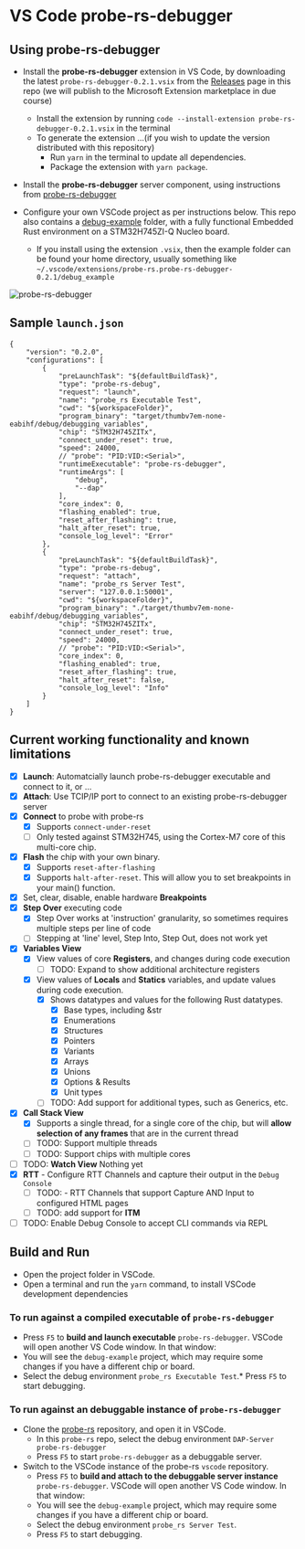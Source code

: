 # VS Code probe-rs-debugger

## Using probe-rs-debugger

* Install the **probe-rs-debugger** extension in VS Code, by downloading the latest `probe-rs-debugger-0.2.1.vsix` from the [Releases](https://github.com/probe-rs/vscode/releases) page in this repo (we will publish to the Microsoft Extension marketplace in due course)
  * Install the extension by running `code --install-extension probe-rs-debugger-0.2.1.vsix` in the terminal
  * To generate the extension ...(if you wish to update the version distributed with this repository)
    * Run `yarn` in the terminal to update all dependencies.
    * Package the extension with `yarn package`.
* Install the **probe-rs-debugger** server component, using instructions from [probe-rs-debugger](https://github.com/probe-rs/probe-rs/tree/master/debugger)

* Configure your own VSCode project as per instructions below. This repo also contains a [debug-example](https://github.com/probe-rs/vscode/tree/master/debug_example) folder, with a fully functional Embedded Rust environment on a STM32H745ZI-Q Nucleo board.
  * If you install using the extension `.vsix`, then the example folder can be found your home directory, usually something like `~/.vscode/extensions/probe-rs.probe-rs-debugger-0.2.1/debug_example`

![probe-rs-debugger](images/probe-rs-debugger.gif)

## Sample `launch.json`
```
{
    "version": "0.2.0",
    "configurations": [
        {
            "preLaunchTask": "${defaultBuildTask}",
            "type": "probe-rs-debug",
            "request": "launch",
            "name": "probe_rs Executable Test",
            "cwd": "${workspaceFolder}",
            "program_binary": "target/thumbv7em-none-eabihf/debug/debugging_variables",
            "chip": "STM32H745ZITx",
            "connect_under_reset": true,
            "speed": 24000,
            // "probe": "PID:VID:<Serial>",
            "runtimeExecutable": "probe-rs-debugger",
            "runtimeArgs": [
                "debug",
                "--dap"
            ],
            "core_index": 0,
            "flashing_enabled": true,
            "reset_after_flashing": true,
            "halt_after_reset": true,
            "console_log_level": "Error"
        },
        {
            "preLaunchTask": "${defaultBuildTask}",
            "type": "probe-rs-debug",
            "request": "attach",
            "name": "probe_rs Server Test",
            "server": "127.0.0.1:50001",
            "cwd": "${workspaceFolder}",
            "program_binary": "./target/thumbv7em-none-eabihf/debug/debugging_variables",
            "chip": "STM32H745ZITx",
            "connect_under_reset": true,
            "speed": 24000,
            // "probe": "PID:VID:<Serial>",
            "core_index": 0,
            "flashing_enabled": true,
            "reset_after_flashing": true,
            "halt_after_reset": false,
            "console_log_level": "Info"            
        }
    ]
}
```

## Current working functionality and known limitations
- [x] **Launch**: Automatcially launch probe-rs-debugger executable and connect to it, or ...
- [x] **Attach**: Use TCIP/IP port to connect to an existing probe-rs-debugger server
- [x] **Connect** to probe with probe-rs 
  - [x] Supports `connect-under-reset`
  - [ ] Only tested against STM32H745, using the Cortex-M7 core of this multi-core chip.
- [x] **Flash** the chip with your own binary. 
  - [x] Supports `reset-after-flashing`
  - [x] Supports `halt-after-reset`. This will allow you to set breakpoints in your main() function.
- [x] Set, clear, disable, enable hardware **Breakpoints**
- [x] **Step Over** executing code
  - [x] Step Over works at 'instruction' granularity, so sometimes requires multiple steps per line of code
  - [ ] Stepping at 'line' level, Step Into, Step Out, does not work yet
- [x] **Variables View**
  - [x] View values of core **Registers**, and changes during code execution
    - [ ] TODO: Expand to show additional architecture registers
  - [x] View values of **Locals** and **Statics** variables, and update values during code execution.
    - [x] Shows datatypes and values for the following Rust datatypes.
      - [x] Base types, including &str
      - [x] Enumerations
      - [x] Structures
      - [x] Pointers
      - [x] Variants
      - [x] Arrays
      - [x] Unions
      - [x] Options & Results
      - [x] Unit types
    - [ ] TODO: Add support for additional types, such as Generics, etc.
- [x] **Call Stack View**
  - [x] Supports a single thread, for a single core of the chip, but will **allow selection of any frames** that are in the current thread
  - [ ] TODO: Support multiple threads
  - [ ] TODO: Support chips with multiple cores
- [ ] TODO: **Watch View** Nothing yet
- [x] **RTT** - Configure RTT Channels and capture their output in the `Debug Console`
  - [ ] TODO: - RTT Channels that support Capture AND Input to configured HTML pages
  - [ ] TODO: add support for **ITM**
- [ ] TODO: Enable Debug Console to accept CLI commands via REPL

## Build and Run

* Open the project folder in VSCode.
* Open a terminal and run the `yarn` command, to install VSCode development dependencies
### To run against a compiled executable of `probe-rs-debugger`
* Press `F5` to __build and launch executable__ `probe-rs-debugger`. VSCode will open another VS Code window. In that window:
* You will see the `debug-example` project, which may require some changes if you have a different chip or board.
* Select the debug environment `probe_rs Executable Test`.* Press `F5` to start debugging.
### To run against an debuggable instance of `probe-rs-debugger`
* Clone the [probe-rs](https://github.com/probe-rs/probe-rs.git) repository, and open it in VSCode. 
  * In this `probe-rs` repo, select the debug environment `DAP-Server probe-rs-debugger`
  * Press `F5` to start `probe-rs-debugger` as a debuggable server.
* Switch to the VSCode instance of the probe-rs `vscode` repository. 
  * Press `F5` to __build and attach to the debuggable server instance__ `probe-rs-debugger`. VSCode will open another VS Code window. In that window:
  * You will see the `debug-example` project, which may require some changes if you have a different chip or board.
  * Select the debug environment `probe_rs Server Test`.
  * Press `F5` to start debugging.